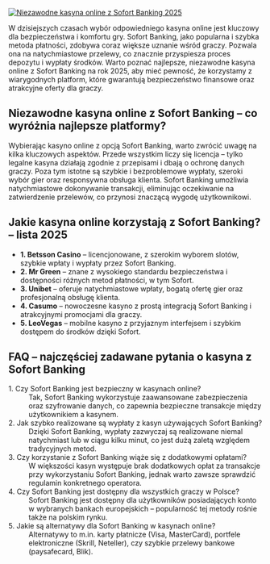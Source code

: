 [![Niezawodne kasyna online z Sofort Banking 2025](https://123-caf.pages.dev/gitsignup.png)](https://vrmoo.ru/Bt82HjjY)

<p>W dzisiejszych czasach wybór odpowiedniego kasyna online jest kluczowy dla bezpieczeństwa i komfortu gry. Sofort Banking, jako popularna i szybka metoda płatności, zdobywa coraz większe uznanie wśród graczy. Pozwala ona na natychmiastowe przelewy, co znacznie przyspiesza proces depozytu i wypłaty środków. Warto poznać najlepsze, niezawodne kasyna online z Sofort Banking na rok 2025, aby mieć pewność, że korzystamy z wiarygodnych platform, które gwarantują bezpieczeństwo finansowe oraz atrakcyjne oferty dla graczy.</p>  <h2>Niezawodne kasyna online z Sofort Banking – co wyróżnia najlepsze platformy?</h2> <p>Wybierając kasyno online z opcją Sofort Banking, warto zwrócić uwagę na kilka kluczowych aspektów. Przede wszystkim liczy się licencja – tylko legalne kasyna działają zgodnie z przepisami i dbają o ochronę danych graczy. Poza tym istotne są szybkie i bezproblemowe wypłaty, szeroki wybór gier oraz responsywna obsługa klienta. Sofort Banking umożliwia natychmiastowe dokonywanie transakcji, eliminując oczekiwanie na zatwierdzenie przelewów, co przynosi znaczącą wygodę użytkownikowi.</p>  <h2>Jakie kasyna online korzystają z Sofort Banking? – lista 2025</h2> <ul> <li><strong>1. Betsson Casino</strong> – licencjonowane, z szerokim wyborem slotów, szybkie wpłaty i wypłaty przez Sofort Banking.</li> <li><strong>2. Mr Green</strong> – znane z wysokiego standardu bezpieczeństwa i dostępności różnych metod płatności, w tym Sofort.</li> <li><strong>3. Unibet</strong> – oferuje natychmiastowe wpłaty, bogatą ofertę gier oraz profesjonalną obsługę klienta.</li> <li><strong>4. Casumo</strong> – nowoczesne kasyno z prostą integracją Sofort Banking i atrakcyjnymi promocjami dla graczy.</li> <li><strong>5. LeoVegas</strong> – mobilne kasyno z przyjaznym interfejsem i szybkim dostępem do środków dzięki Sofort.</li> </ul>  <h2>FAQ – najczęściej zadawane pytania o kasyna z Sofort Banking</h2> <dl> <dt>1. Czy Sofort Banking jest bezpieczny w kasynach online?</dt> <dd>Tak, Sofort Banking wykorzystuje zaawansowane zabezpieczenia oraz szyfrowanie danych, co zapewnia bezpieczne transakcje między użytkownikiem a kasynem.</dd>  <dt>2. Jak szybko realizowane są wypłaty z kasyn używających Sofort Banking?</dt> <dd>Dzięki Sofort Banking, wypłaty zazwyczaj są realizowane niemal natychmiast lub w ciągu kilku minut, co jest dużą zaletą względem tradycyjnych metod.</dd>  <dt>3. Czy korzystanie z Sofort Banking wiąże się z dodatkowymi opłatami?</dt> <dd>W większości kasyn występuje brak dodatkowych opłat za transakcje przy wykorzystaniu Sofort Banking, jednak warto zawsze sprawdzić regulamin konkretnego operatora.</dd>  <dt>4. Czy Sofort Banking jest dostępny dla wszystkich graczy w Polsce?</dt> <dd>Sofort Banking jest dostępny dla użytkowników posiadających konto w wybranych bankach europejskich – popularność tej metody rośnie także na polskim rynku.</dd>  <dt>5. Jakie są alternatywy dla Sofort Banking w kasynach online?</dt> <dd>Alternatywy to m.in. karty płatnicze (Visa, MasterCard), portfele elektroniczne (Skrill, Neteller), czy szybkie przelewy bankowe (paysafecard, Blik).</dd> </dl>